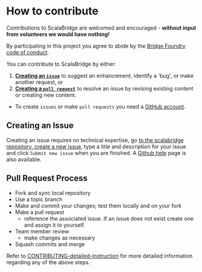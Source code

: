 # How to contribute

Contributions to ScalaBridge are welcomed and encouraged - **without input from volunteers we would have nothing!** 

By participating in this project you agree to abide by the [Bridge Foundry](http://bridgefoundry.org/) [code of conduct](http://bridgefoundry.org/code-of-conduct/).

You can contribute to ScalaBridge by either:

1. **[Creating an `issue`](#creating-an-issue)** to suggest an enhancement, identify a 'bug', or make another request, or
2. **[Creating a `pull request`](#pull-request-process)** to resolve an issue by revising existing content or creating new content.  

* To create `issues` or make `pull requests` you need a [GitHub account](#setup).

## Creating an Issue
Creating an issue requires no technical expertise, go [to the scalabridge repository, create a new issue](https://github.com/scalabridge/curriculum/issues/new), type a title and description for your issue and click `Submit new issue` when you are finished. A [Github help](https://help.github.com/articles/creating-an-issue/) page is also available.

## Pull Request Process
- Fork and sync local repository
- Use a topic branch
- Make and commit your changes; test them locally and on your fork
- Make a pull request
	- reference the associated issue. If an issue does not exist create one and assign it to yourself.
- Team member review
	- make changes as necessary
- Squash commits and merge	 

Refer to [CONTRIBUTING-detailed-instruction](CONTRIBUTING-detailed-instruction.md) for more detailed information regarding any of the above steps.



